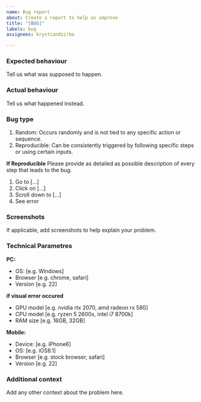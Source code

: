 ```yaml
---
name: Bug report
about: Create a report to help us improve
title: "[BUG]"
labels: bug
assignees: krystiandzirba

---
```


### **Expected behaviour** ###
Tell us what was supposed to happen.

### **Actual behaviour** ###
Tell us what happened instead.

### **Bug type** ###
1. Random: Occurs randomly and is not tied to any specific action or sequence.
2. Reproducible: Can be consistently triggered by following specific steps or using certain inputs.

**If Reproducible**
Please provide as detailed as possible description of every step that leads to the bug.
1. Go to [...]
2. Click on [...]
3. Scroll down to [...]
4. See error

### **Screenshots** ###
If applicable, add screenshots to help explain your problem.

### **Technical Parametres** ###

**PC:**
 - OS: [e.g. Windows]
 - Browser [e.g. chrome, safari]
 - Version [e.g. 22]

**if visual error occured**
- GPU model [e.g. nvidia rtx 2070, amd radeon rx 580]
- CPU model [e.g. ryzen 5 2600x, intel i7 8700k]
- RAM size [e.g. 16GB, 32GB]

**Mobile:**
 - Device: [e.g. iPhone6]
 - OS: [e.g. iOS8.1]
 - Browser [e.g. stock browser, safari]
 - Version [e.g. 22]

### **Additional context** ###
Add any other context about the problem here.
